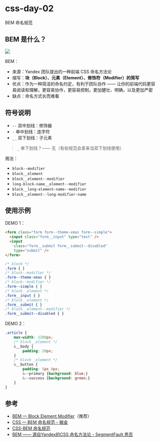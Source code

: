 # css-day-02

BEM 命名规范

## BEM 是什么？

![](https://s1.mintiny.com/bhtc328/i/2024/02/28/1ar339.png)


BEM：
- 来源：Yandex 团队提出的一种前端 CSS 命名方法论
- 缩写：**块（Block）、元素（Element）、修饰符（Modifier）的简写**
- 优点：作为一种简洁的命名约定，有利于团队协作 —— 让你的前端代码更容易阅读和理解，更容易协作，更容易控制，更加健壮、明确，以及更加严密
- 缺点：命名方式长而难看

## 符号说明

- `--` 双中划线：修饰器
- `-` 单中划线：连字符
- `__` 双下划线：子元素

> `_` 单下划线？—— 无（有些规范会拿来当双下划线使用）

用法：
- `block--modifier`
- `block__element`
- `block__element--modifier`
- `long-block-name__element--modifier`
- `block__long-element-name--modifier`
- `block__element--long-modifier-name`


## 使用示例

DEMO 1：

```html
<form class="form form--theme-xmas form--simple">
  <input class="form__input" type="text" />
  <input
    class="form__submit form__submit--disabled"
    type="submit" />
</form>
```

```css
/* block */
.form { }
/* block--modifier */
.form--theme-xmas { }
/* block--modifier */
.form--simple { }
/* block__element */
.form__input { }
/* block__element */
.form__submit { }
/* block__element--modifier */
.form__submit--disabled { }
```

DEMO 2：

```css
.article {
    max-width: 1200px;
    /* block__element */
    &__body {
        padding: 20px;
    }
    /* block__element */
    &__button {
        padding: 5px 8px;
        &--primary {background: blue;}
        &--success {background: green;}
    }
}
```

## 参考

- [BEM — Block Element Modifier](https://getbem.com/)（推荐）
- [CSS — BEM 命名规范 - 掘金](https://juejin.cn/post/6844903672162304013)
- [CSS-BEM 命名规范](https://bemcss.com/)
- [BEM —— 源自Yandex的CSS 命名方法论 - SegmentFault 思否](https://segmentfault.com/a/1190000000391762)